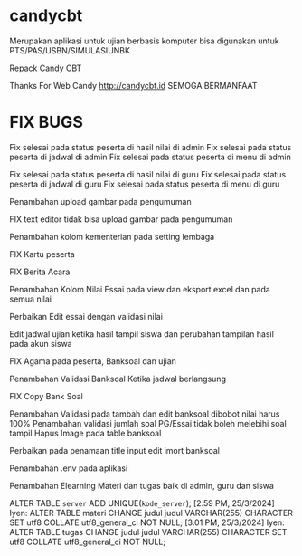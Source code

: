 # candycbt
Merupakan aplikasi untuk ujian berbasis komputer 
bisa digunakan untuk PTS/PAS/USBN/SIMULASIUNBK

Repack Candy CBT

Thanks For Web Candy http://candycbt.id
SEMOGA BERMANFAAT

# FIX BUGS

Fix selesai pada status peserta di hasil nilai di admin
Fix selesai pada status peserta di jadwal di admin
Fix selesai pada status peserta di menu di admin

Fix selesai pada status peserta di hasil nilai di guru
Fix selesai pada status peserta di jadwal di guru
Fix selesai pada status peserta di menu di guru

Penambahan upload gambar pada pengumuman

FIX text editor tidak bisa upload gambar pada pengumuman

Penambahan kolom kementerian pada setting lembaga

FIX Kartu peserta

FIX Berita Acara

Penambahan Kolom Nilai Essai pada view dan eksport excel dan pada semua nilai

Perbaikan Edit essai dengan validasi nilai

Edit jadwal ujian ketika hasil tampil siswa dan perubahan tampilan hasil pada akun siswa

FIX Agama pada peserta, Banksoal dan ujian

Penambahan Validasi Banksoal Ketika jadwal berlangsung

FIX Copy Bank Soal

Penambahan Validasi pada tambah dan edit banksoal dibobot nilai harus 100%
Penambahan validasi jumlah soal PG/Essai tidak boleh melebihi soal tampil
Hapus Image pada table banksoal

Perbaikan pada penamaan title input edit imort banksoal

Penambahan .env pada aplikasi

Penambahan Elearning
Materi dan tugas baik di admin, guru dan siswa

ALTER TABLE `server` ADD UNIQUE(`kode_server`); 
[2.59 PM, 25/3/2024] Iyen: 
ALTER TABLE materi CHANGE judul judul VARCHAR(255) CHARACTER SET utf8 COLLATE utf8_general_ci NOT NULL;
[3.01 PM, 25/3/2024] Iyen: 
ALTER TABLE tugas CHANGE judul judul VARCHAR(255) CHARACTER SET utf8 COLLATE utf8_general_ci NOT NULL;